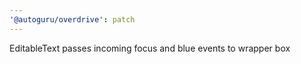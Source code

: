 ```yaml
---
'@autoguru/overdrive': patch
---
```


EditableText passes incoming focus and blue events to wrapper box

